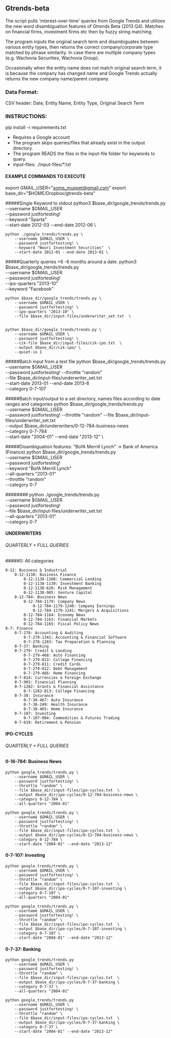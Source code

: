 
## Gtrends-beta

The script pulls 'interest-over-time' queries from Google Trends and utilizes the new word disambiguation features of Gtrends Beta (2013 Q4). Matches on financial firms, investment firms etc then by fuzzy string matching.


The program inputs the original search term and disambiguates between various
entity types, then returns the correct company/corporate type matched by phrase similarity. In case there are multiple company types (e.g. Wachovia Securities, Wachovia Group).

Occasionally when the entity name does not match original search term, it is because the company has changed name and Google Trends actually returns the new company name/parent company.


### Data Format:

CSV header:
Date, Entity Name, Entity Type, Original Search Term


### INSTRUCTIONS:
pip install -r requirements.txt
- Requires a Google account
- The program skips queries/files that already exist in the output directory.
- The program READS the files in the input-file folder for keywords to query.
- input-files: ./input-files/*.txt


#### EXAMPLE COMMANDS TO EXECUTE
export GMAIL_USER="some_muppet@gmail.com"
export base_dir="$HOME/Dropbox/gtrends-beta"


#####Single Keyword to stdout
    python3 $base_dir/google_trends/trends.py \
        --username $GMAIL_USER \
        --password justfortesting! \
        --keyword "Sparta"  \
        --start-date 2012-03 --end-date 2012-06 \


    python ./google_trends/trends.py \
        --username $GMAIL_USER \
        --password justfortesting! \
        --keyword "Woori Investment Securities"  \
        --start-date 2012-01 --end-date 2013-01 \


#####Quarterly queries +6 -6 months around a date.
    python3 $base_dir/google_trends/trends.py \
        --username $GMAIL_USER \
        --password justfortesting! \
        --ipo-quarters "2013-10" \
        --keyword "Facebook"



    python $base_dir/google_trends/trends.py \
        --username $GMAIL_USER \
        --password justfortesting! \
        --ipo-quarters "2013-10" \
        --file $base_dir/input-files/underwriter_set.txt  \


    python $base_dir/google_trends/trends.py \
        --username $GMAIL_USER \
        --password justfortesting! \
        --cik-file $base_dir/input-files/cik-ipo.txt  \
        --output $base_dir/cik-ipo/ \
        --quiet-io 1




#####Batch input from a text file
    python $base_dir/google_trends/trends.py \
        --username $GMAIL_USER \
        --password justfortesting! --throttle "random" \
        --file $base_dir/input-files/underwriter_set.txt  \
        --start-date 2013-01 --end-date 2013-6 \
        --category 0-7-107


#####Batch input/output to a set directory, names files according to date ranges and categories
    python $base_dir/google_trends/trends.py \
        --username $GMAIL_USER \
        --password justfortesting! --throttle "random"
        --file $base_dir/input-files/underwriter_set.txt  \
        --output $base_dir/underwriters/0-12-784-business-news \
        --category 0-7-784 \
        --start-date "2004-01" --end-date "2013-12" \

#####Disambiguation features: "BofA Merrill Lynch" -> Bank of America (Finance)
    python $base_dir/google_trends/trends.py \
        --username $GMAIL_USER \
        --password justfortesting! \
        --keyword "BofA Merrill Lynch" \
        --all-quarters "2013-01"   \
        --throttle "random" \
        --category 0-7

########
    python ./google_trends/trends.py \
        --username $GMAIL_USER \
        --password justfortesting! \
        --file $base_dir/input-files/underwriter_set.txt  \
        --all-quarters "2013-01"   \
        --category 0-7







#### UNDERWRITERS
###### QUARTERLY + FULL QUERIES




#####0: All categories

    0-12: Business & Industrial
        0-12-1138: Business Finance
            0-12-1138-1160: Commercial Lending
            0-12-1138-1139: Investment Banking
            0-12-1138-620: Risk Management
            0-12-1138-905: Venture Capital
        0-12-784: Business News
            0-12-784-1179: Company News
                0-12-784-1179-1240: Company Earnings
                0-12-784-1179-1241: Mergers & Acquisitions
            0-12-784-1164: Economy News
            0-12-784-1163: Financial Markets
            0-12-784-1165: Fiscal Policy News
    0-7: Finance
        0-7-278: Accounting & Auditing
            0-7-278-1341: Accounting & Financial Software
            0-7-278-1283: Tax Preparation & Planning
        0-7-37: Banking
        0-7-279: Credit & Lending
            0-7-279-468: Auto Financing
            0-7-279-813: College Financing
            0-7-279-811: Credit Cards
            0-7-279-812: Debt Management
            0-7-279-466: Home Financing
        0-7-814: Currencies & Foreign Exchange
        0-7-903: Financial Planning
        0-7-1282: Grants & Financial Assistance
            0-7-1282-813: College Financing
        0-7-38: Insurance
            0-7-38-467: Auto Insurance
            0-7-38-249: Health Insurance
            0-7-38-465: Home Insurance
        0-7-107: Investing
            0-7-107-904: Commodities & Futures Trading
        0-7-619: Retirement & Pension








#### IPO-CYCLES
###### QUARTERLY + FULL QUERIES

#### 0-16-784: Business News
    python google_trends/trends.py \
        --username $GMAIL_USER \
        --password justfortesting! \
        --throttle "random" \
        --file $base_dir/input-files/ipo-cycles.txt  \
        --output $base_dir/ipo-cycles/0-12-784-business-news \
        --category 0-12-784 \
        --all-quarters "2004-01"

    python google_trends/trends.py \
        --username $GMAIL_USER \
        --password justfortesting! \
        --throttle "random" \
        --file $base_dir/input-files/ipo-cycles.txt  \
        --output $base_dir/ipo-cycles/0-12-784-business-news \
        --category 0-12-784 \
        --start-date "2004-01" --end-date "2013-12"

#### 0-7-107: Investing
    python google_trends/trends.py \
        --username $GMAIL_USER \
        --password justfortesting! \
        --throttle "random" \
        --file $base_dir/input-files/ipo-cycles.txt  \
        --output $base_dir/ipo-cycles/0-7-107-investing \
        --category 0-7-107 \
        --all-quarters "2004-01"

    python google_trends/trends.py \
        --username $GMAIL_USER \
        --password justfortesting! \
        --throttle "random" \
        --file $base_dir/input-files/ipo-cycles.txt  \
        --output $base_dir/ipo-cycles/0-7-107-investing \
        --category 0-7-107 \
        --start-date "2004-01" --end-date "2013-12"

#### 0-7-37: Banking
    python google_trends/trends.py
        --username $GMAIL_USER \
        --password justfortesting! \
        --throttle "random" \
        --file $base_dir/input-files/ipo-cycles.txt  \
        --output $base_dir/ipo-cycles/0-7-37-banking \
        --category 0-7-37 \
        --all-quarters "2004-01"

    python google_trends/trends.py
        --username $GMAIL_USER \
        --password justfortesting! \
        --throttle "random" \
        --file $base_dir/input-files/ipo-cycles.txt  \
        --output $base_dir/ipo-cycles/0-7-37-banking \
        --category 0-7-37 \
        --start-date "2004-01" --end-date "2013-12"
